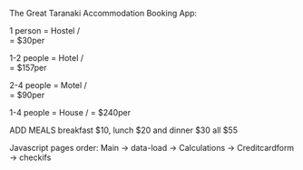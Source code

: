 The Great Taranaki Accommodation Booking App:

1 person = Hostel /  
= $30per

1-2 people = Hotel /  
= $157per 

2-4 people = Motel /  
= $90per

1-4 people = House / 
 = $240per 

ADD MEALS
breakfast $10, lunch $20 and dinner $30
all $55


Javascript pages order:
Main    ->   data-load   ->    Calculations   ->   Creditcardform
        ->   checkifs


